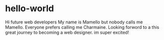 # hello-world

Hi future web developers
My name is Mamello but nobody calls me Mamello. Everyone prefers calling me Charmaine. 
Looking forword to a this great journey to becoming a web designer. im super excited!

